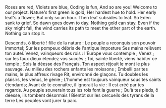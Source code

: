 
R o s e s   a r e   r e d ,  V i o l e t s   a r e   b l u e ,   C o d i n g   i s   f u n ,  A n d   s o   a r e   y o u !   W e l c o m e   t o   o u r   p r o j e c t . 
 Nature's first green is gold, Her hardest hue to hold. Her early leaf's a flower; But only so an hour.
Then leaf subsides to leaf. So Eden sank to grief, So dawn goes down to day. Nothing gold can stay.
Even if the sky might fall, the wind carries its path to meet the other part of the earth. 
Nothing can stop it.

Descends, ô liberté ! fille de la nature : Le peuple a reconquis son pouvoir immortel; Sur les pompeux débris de l'antique imposture Ses mains relèvent ton autel.
Venez, vainqueurs des rois : l'Europe vous contemple ; Venez ; sur les faux dieux étendez vos succès ; Toi, sainte liberté, viens habiter ce temple ; Sois la déesse des Français.
Ton aspect réjouit le mont le plus sauvage. Au milieu des rochers enfante les moissons ; Embelli par tes mains, le plus affreux rivage Rit, environné de glaçons.
Tu doubles les plaisirs, les venus, le génie ;
L'homme est toujours vainqueur sous tes saints étendards;
Avant de te connaître, il ignorait la vie : Il est créé par tes regards.
Au peuple souverain tous les rois font la guerre ; Qu'à tes pieds, ô déesse, ils tombent désormais ! Bientôt sur les cercueils des tyrans de la terre Les peuples vont jurer la paix.


 